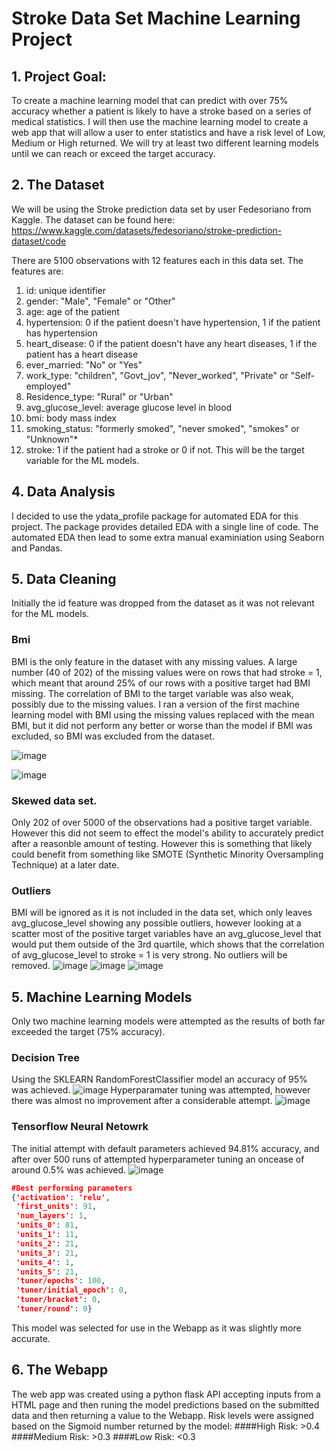 # Stroke Data Set Machine Learning Project
## 1. Project Goal:
To create a machine learning model that can predict with over 75% accuracy whether a patient is likely to have a stroke based on a series of medical statistics. I will then use the machine learning model to create a web app that will allow a user to enter statistics and have a risk level of Low, Medium or High returned. We will try at least two different learning models until we can reach or exceed the target accuracy. 

## 2. The Dataset
We will be using the Stroke prediction data set by user Fedesoriano from Kaggle. The dataset can be found here: https://www.kaggle.com/datasets/fedesoriano/stroke-prediction-dataset/code

There are 5100 observations with 12 features each in this data set. The features are:
1) id: unique identifier
2) gender: "Male", "Female" or "Other"
3) age: age of the patient
4) hypertension: 0 if the patient doesn't have hypertension, 1 if the patient has hypertension
5) heart_disease: 0 if the patient doesn't have any heart diseases, 1 if the patient has a heart disease
6) ever_married: "No" or "Yes"
7) work_type: "children", "Govt_jov", "Never_worked", "Private" or "Self-employed"
8) Residence_type: "Rural" or "Urban"
9) avg_glucose_level: average glucose level in blood
10) bmi: body mass index
11) smoking_status: "formerly smoked", "never smoked", "smokes" or "Unknown"*
12) stroke: 1 if the patient had a stroke or 0 if not. This will be the target variable for the ML models.

## 4. Data Analysis
I decided to use the ydata_profile package for automated EDA for this project. The package provides detailed EDA with a single line of code. The automated EDA then lead to some extra manual examiniation using Seaborn and Pandas. 

## 5. Data Cleaning
Initially the id feature was dropped from the dataset as it was not relevant for the ML models.

### Bmi
BMI is the only feature in the dataset with any missing values. A large number (40 of 202) of the missing values were on rows that had stroke = 1, which meant that around 25% of our rows with a positive target had BMI missing. The correlation of BMI to the target variable was also weak, possibly due to the missing values. I ran a version of the first machine learning model with BMI using the missing values replaced with the mean BMI, but it did not perform any better or worse than the model if BMI was excluded, so BMI was excluded from the dataset. 

![image](https://github.com/Evkn00/project_4/assets/69624124/79a29753-fb67-4013-b904-23218e4ea924)

![image](https://github.com/Evkn00/project_4/assets/69624124/dece073c-7ece-49ec-94c7-661eab097da9)

### Skewed data set.
Only 202 of over 5000 of the observations had a positive target variable. However this did not seem to effect the model's ability to accurately predict after a reasonble amount of testing. However this is something that likely could benefit from something like SMOTE (Synthetic Minority Oversampling Technique) at a later date.

### Outliers
BMI will be ignored as it is not included in the data set, which only leaves avg_glucose_level showing any possible outliers, however looking at a scatter most of the positive target variables have an avg_glucose_level that would put them outside of the 3rd quartile, which shows that the correlation of avg_glucose_level to stroke = 1 is very strong. No outliers will be removed.
![image](https://github.com/Evkn00/project_4/assets/69624124/d793b833-ce60-4c2b-9341-ad007683aa65)
![image](https://github.com/Evkn00/project_4/assets/69624124/fd84a903-e3b7-45a8-91c2-bbb01eb85ce3)
![image](https://github.com/Evkn00/project_4/assets/69624124/9954dae8-8ea9-4de3-bf25-4ecd13164447)

## 5. Machine Learning Models
Only two machine learning models were attempted as the results of both far exceeded the target (75% accuracy).

### Decision Tree
Using the SKLEARN RandomForestClassifier model an accuracy of 95% was achieved. 
![image](https://github.com/Evkn00/project_4/assets/69624124/7753d7b7-4f8d-4e2a-a4ab-2538e0230edc)
Hyperparamater tuning was attempted, however there was almost no improvement after a considerable attempt. 
![image](https://github.com/Evkn00/project_4/assets/69624124/d8bc7a35-c216-4f6b-b7ff-c0f33c28c3ad)

### Tensorflow Neural Netowrk
The initial attempt with default parameters achieved 94.81% accuracy, and after over 500 runs of attempted hyperparameter tuning an oncease of around 0.5% was achieved. 
![image](https://github.com/Evkn00/project_4/assets/69624124/af6df0e1-27a5-480f-9c5f-e23d648075b3)
``` json
#Best performing parameters
{'activation': 'relu',
 'first_units': 91,
 'num_layers': 1,
 'units_0': 81,
 'units_1': 11,
 'units_2': 21,
 'units_3': 21,
 'units_4': 1,
 'units_5': 21,
 'tuner/epochs': 100,
 'tuner/initial_epoch': 0,
 'tuner/bracket': 0,
 'tuner/round': 0}
```

This model was selected for use in the Webapp as it was slightly more accurate.

## 6. The Webapp
The web app was created using a python flask API accepting inputs from a HTML page and then runing the model predictions based on the submitted data and then returning a value to the Webapp. Risk levels were assigned based on the Sigmoid number returned by the model:
  ####High Risk: >0.4
  ####Medium Risk: >0.3
  ####Low Risk: <0.3







